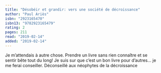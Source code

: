 ```yaml
---
title: "Désobéir et grandir: vers une société de décroissance"
author: "Paul Ariès"
isbn: "2923165470"
isbn13: "9782923165479"
rating: 2
pages: 211
read: "2019-02-14"
added: "2019-02-14"
---
```

Je m’attendais à autre chose. Prendre un livre sans rien connaître et se sentir bête tout du long! Je suis sur que c’est un bon livre pour d’autres... je me ferai conseiller. Déconseillé aux néophytes de la décroissance
